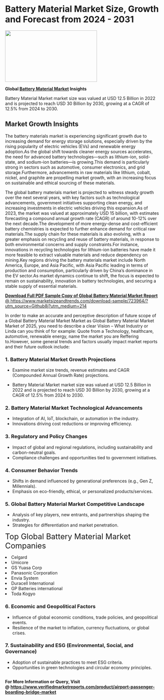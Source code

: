 <H1>Battery Material Market Size, Growth and Forecast from 2024 - 2031</H1><img class="aligncenter size-medium wp-image-584254" src="https://thirdeyenews.in/wp-content/uploads/2024/09/Global-Market-Research-300x168.jpeg" alt="" width="300" height="168" /><p><strong>Global&nbsp;<a href="https://www.marketsizeandtrends.com/download-sample/723964/?utm_source=Github8j?utm_medium=214">Battery Material Market</a> Insights</strong></p><p>Battery Material Market market size was valued at USD 12.5 Billion in 2022 and is projected to reach USD 30 Billion by 2030, growing at a CAGR of 12.5% from 2024 to 2030.</p><p><h2>Market Growth Insights</h2> <p>The battery materials market is experiencing significant growth due to increasing demand for energy storage solutions, especially driven by the rising popularity of electric vehicles (EVs) and renewable energy adoption.As the global shift towards cleaner energy sources accelerates, the need for advanced battery technologies—such as lithium-ion, solid-state, and sodium-ion batteries—is growing.This demand is particularly strong in sectors such as automotive, consumer electronics, and grid storage.Furthermore, advancements in raw materials like lithium, cobalt, nickel, and graphite are propelling market growth, with an increasing focus on sustainable and ethical sourcing of these materials.</p> <p><a href="#"></a></p> <p>The global battery materials market is projected to witness steady growth over the next several years, with key factors such as technological advancements, government initiatives supporting clean energy, and increasing investments in electric vehicles driving this expansion.As of 2023, the market was valued at approximately USD 15 billion, with estimates forecasting a compound annual growth rate (CAGR) of around 10-12% over the next decade.The development of more energy-dense and cost-efficient battery chemistries is expected to further enhance demand for critical raw materials.The supply chain for these materials is also evolving, with a greater emphasis on recycling and reuse of battery materials, in response to both environmental concerns and supply constraints.For instance, innovations in recycling technologies for lithium-ion batteries have made it more feasible to extract valuable materials and reduce dependency on mining.Key regions driving the battery materials market include North America, Europe, and Asia Pacific, with Asia Pacific leading in terms of production and consumption, particularly driven by China’s dominance in the EV sector.As market dynamics continue to shift, the focus is expected to remain on sustainability, innovation in battery technologies, and securing a stable supply of essential materials.<p><a href="#"></p><p><span class=""><strong>Download Full PDF Sample Copy of Global Battery Material Market Report</strong> @ <a href="https://www.marketsizeandtrends.com/download-sample/723964/?utm_source=Github8j?utm_medium=214" target="_blank">https://www.marketsizeandtrends.com/download-sample/723964/?utm_source=Github8j?utm_medium=214</a></span></p><p>In order to make an accurate and perceptive description of future scope of a Global&nbsp;Battery Material Market Market as Global&nbsp;Battery Material Market Market of 2025, you need to describe a clear Vision &ndash; What Industry or Linda can you think of for example: Quote from a Technology, healthcare, automotive, renewable energy, name the market you are Reffering to.However, some general trends and factors usually impact market reports and their future outlook include:</p><h3>1.&nbsp;<strong>Battery Material Market Growth Projections</strong></h3><ul><li>Examine market size trends, revenue estimates and CAGR (Compounded Annual Growth Rate) projections.</li><li><p>Battery Material Market market size was valued at USD 12.5 Billion in 2022 and is projected to reach USD 30 Billion by 2030, growing at a CAGR of 12.5% from 2024 to 2030.</p></li></ul><h3>2.&nbsp;<strong>Battery Material Market Technological Advancements</strong></h3><ul><li>Integration of AI, IoT, blockchain, or automation in the industry.</li><li>Innovations driving cost reductions or improving efficiency.</li></ul><h3>3.&nbsp;<strong>Regulatory and Policy Changes</strong></h3><ul><li>Impact of global and regional regulations, including sustainability and carbon-neutral goals.</li><li>Compliance challenges and opportunities tied to government initiatives.</li></ul><h3>4.&nbsp;<strong>Consumer Behavior Trends</strong></h3><ul><li>Shifts in demand influenced by generational preferences (e.g., Gen Z, Millennials).</li><li>Emphasis on eco-friendly, ethical, or personalized products/services.</li></ul><h3>5.&nbsp;<strong>Global Battery Material Market Competitive Landscape</strong></h3><ul><li>Analysis of key players, new entrants, and partnerships shaping the industry.</li><li>Strategies for differentiation and market penetration.</li></ul><p data-pm-slice="1 1 []"><span style="color: inherit; font-family: inherit; font-size: 25px;">Top Global Battery Material Market Companies</span></p><div class="" data-test-id=""><p><li>Celgard</li><li> Umicore</li><li> GS Yuasa Corp</li><li> Panasonic Corporation</li><li> Envia System</li><li> Duracell International</li><li> GP Batteries international</li><li> Toda Kogyo</li></p></div><h3>6.&nbsp;<strong>Economic and Geopolitical Factors</strong></h3><ul><li>Influence of global economic conditions, trade policies, and geopolitical events.</li><li>Resilience of the market to inflation, currency fluctuations, or global crises.</li></ul><h3>7.&nbsp;<strong>Sustainability and ESG (Environmental, Social, and Governance)</strong></h3><ul><li>Adoption of sustainable practices to meet ESG criteria.</li><li>Opportunities in green technologies and circular economy principles.</li></ul><h2><strong style="font-size: 14px;">For More Information or Query, Visit @&nbsp;</strong><a style="background-color: #ffffff; font-size: 14px;" href="https://www.marketsizeandtrends.com/report/battery-material-market/" target="_blank">https://www.verifiedmarketreports.com/product/airport-passenger-boarding-bridge-market</a></h2>